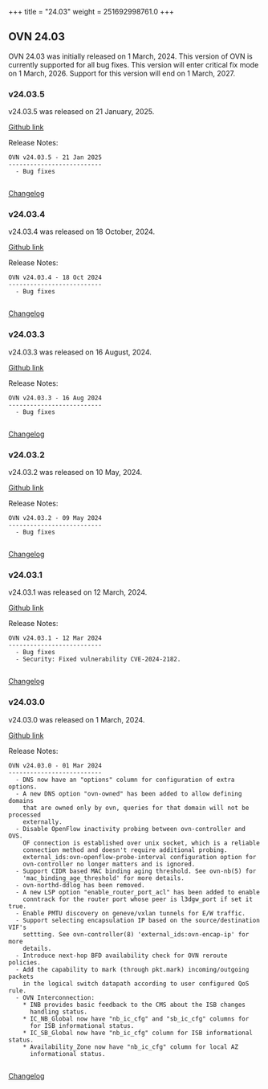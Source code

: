 +++
title = "24.03"
weight = 251692998761.0
+++

## OVN 24.03 

OVN 24.03 was initially released on 1 March, 2024. 
This version of OVN is currently supported for all bug fixes. 
This version will enter critical fix mode on 1 March, 2026. 
Support for this version will end on 1 March, 2027. 

### v24.03.5
v24.03.5 was released on 21 January, 2025.

[Github link](https://github.com/ovn-org/ovn/releases/tag/v24.03.5)

Release Notes:
```
OVN v24.03.5 - 21 Jan 2025
--------------------------
  - Bug fixes


```
[Changelog](../changelog_v24.03.5)

### v24.03.4
v24.03.4 was released on 18 October, 2024.

[Github link](https://github.com/ovn-org/ovn/releases/tag/v24.03.4)

Release Notes:
```
OVN v24.03.4 - 18 Oct 2024
--------------------------
  - Bug fixes


```
[Changelog](../changelog_v24.03.4)

### v24.03.3
v24.03.3 was released on 16 August, 2024.

[Github link](https://github.com/ovn-org/ovn/releases/tag/v24.03.3)

Release Notes:
```
OVN v24.03.3 - 16 Aug 2024
--------------------------
  - Bug fixes


```
[Changelog](../changelog_v24.03.3)

### v24.03.2
v24.03.2 was released on 10 May, 2024.

[Github link](https://github.com/ovn-org/ovn/releases/tag/v24.03.2)

Release Notes:
```
OVN v24.03.2 - 09 May 2024
--------------------------
  - Bug fixes


```
[Changelog](../changelog_v24.03.2)

### v24.03.1
v24.03.1 was released on 12 March, 2024.

[Github link](https://github.com/ovn-org/ovn/releases/tag/v24.03.1)

Release Notes:
```
OVN v24.03.1 - 12 Mar 2024
--------------------------
  - Bug fixes
  - Security: Fixed vulnerability CVE-2024-2182.


```
[Changelog](../changelog_v24.03.1)

### v24.03.0
v24.03.0 was released on 1 March, 2024.

[Github link](https://github.com/ovn-org/ovn/releases/tag/v24.03.0)

Release Notes:
```
OVN v24.03.0 - 01 Mar 2024
--------------------------
  - DNS now have an "options" column for configuration of extra options.
  - A new DNS option "ovn-owned" has been added to allow defining domains
    that are owned only by ovn, queries for that domain will not be processed
    externally.
  - Disable OpenFlow inactivity probing between ovn-controller and OVS.
    OF connection is established over unix socket, which is a reliable
    connection method and doesn't require additional probing.
    external_ids:ovn-openflow-probe-interval configuration option for
    ovn-controller no longer matters and is ignored.
  - Support CIDR based MAC binding aging threshold. See ovn-nb(5) for
    'mac_binding_age_threshold' for more details.
  - ovn-northd-ddlog has been removed.
  - A new LSP option "enable_router_port_acl" has been added to enable
    conntrack for the router port whose peer is l3dgw_port if set it true.
  - Enable PMTU discovery on geneve/vxlan tunnels for E/W traffic.
  - Support selecting encapsulation IP based on the source/destination VIF's
    settting. See ovn-controller(8) 'external_ids:ovn-encap-ip' for more
    details.
  - Introduce next-hop BFD availability check for OVN reroute policies.
  - Add the capability to mark (through pkt.mark) incoming/outgoing packets
    in the logical switch datapath according to user configured QoS rule.
  - OVN Interconnection:
    * INB provides basic feedback to the CMS about the ISB changes
      handling status.
    * IC_NB_Global now have "nb_ic_cfg" and "sb_ic_cfg" columns for
      for ISB informational status.
    * IC_SB_Global now have "nb_ic_cfg" column for ISB informational status.
    * Availability_Zone now have "nb_ic_cfg" column for local AZ
      informational status.


```
[Changelog](../changelog_v24.03.0)
